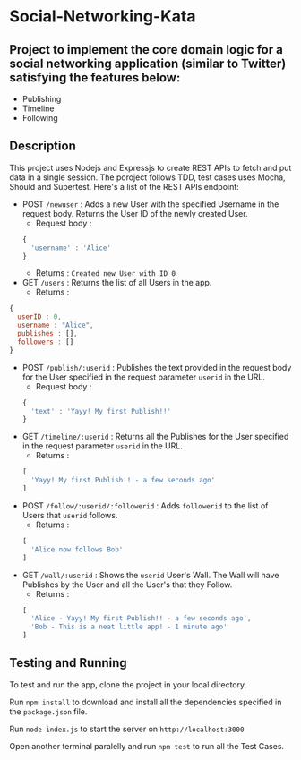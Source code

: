 # Social-Networking-Kata

## Project to implement the core domain logic for a social networking application (similar to Twitter) satisfying the features below:
- Publishing
- Timeline
- Following

## Description
This project uses Nodejs and Expressjs to create REST APIs to fetch and put data in a single session. The poroject follows TDD, test cases uses Mocha, Should and Supertest. Here's a list of the REST APIs endpoint:

- POST `/newuser` : Adds a new User with the specified Username in the request body. Returns the User ID of the newly created User.
  - Request body : 
  ```javascript
  {
    'username' : 'Alice'
  }
  ```
  - Returns : `Created new User with ID 0`
- GET `/users` : Returns the list of all Users in the app.
  - Returns : 
```javascript
{ 
  userID : 0,
  username : "Alice",
  publishes : [],
  followers : []
}
```
- POST `/publish/:userid` : Publishes the text provided in the request body for the User specified in the request parameter `userid` in the URL.
  - Request body : 
  ```javascript
  {
    'text' : 'Yayy! My first Publish!!'
  }
  ```
- GET `/timeline/:userid` : Returns all the Publishes for the User specified in the request parameter `userid` in the URL.
  - Returns : 
  ```javascript
  [
    'Yayy! My first Publish!! - a few seconds ago'
  ]
  ```
- POST `/follow/:userid/:followerid` : Adds `followerid` to the list of Users that `userid` follows.
  - Returns : 
  ```javascript
  [
    'Alice now follows Bob'
  ]
   ```
- GET `/wall/:userid` : Shows the `userid` User's Wall. The Wall will have Publishes by the User and all the User's that they Follow.
  - Returns : 
  ```javascript
  [
    'Alice - Yayy! My first Publish!! - a few seconds ago',
    'Bob - This is a neat little app! - 1 minute ago'
  ]
  ```

## Testing and Running
To test and run the app, clone the project in your local directory.

Run `npm install` to download and install all the dependencies specified in the `package.json` file.

Run `node index.js` to start the server on `http://localhost:3000`

Open another terminal paralelly and run `npm test` to run all the Test Cases.
